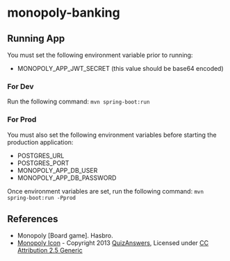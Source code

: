 # monopoly-banking

## Running App
You must set the following environment variable prior to running:
- MONOPOLY_APP_JWT_SECRET (this value should be base64 encoded)

### For Dev
Run the following command: `mvn spring-boot:run`

### For Prod
You must also set the following environment variables before starting the production application:
- POSTGRES_URL
- POSTGRES_PORT
- MONOPOLY_APP_DB_USER
- MONOPOLY_APP_DB_PASSWORD

Once environment variables are set, run the following command: `mvn spring-boot:run -Pprod`

## References
- Monopoly [Board game]. Hasbro.
- [Monopoly Icon](https://www.softicons.com/game-icons/brain-games-icons-by-quizanswers/monopoly-icon) - 
Copyright 2013 [QuizAnswers](https://www.softicons.com/designers/quizanswers),
Licensed under [CC Attribution 2.5 Generic](https://creativecommons.org/licenses/by/2.5/)
